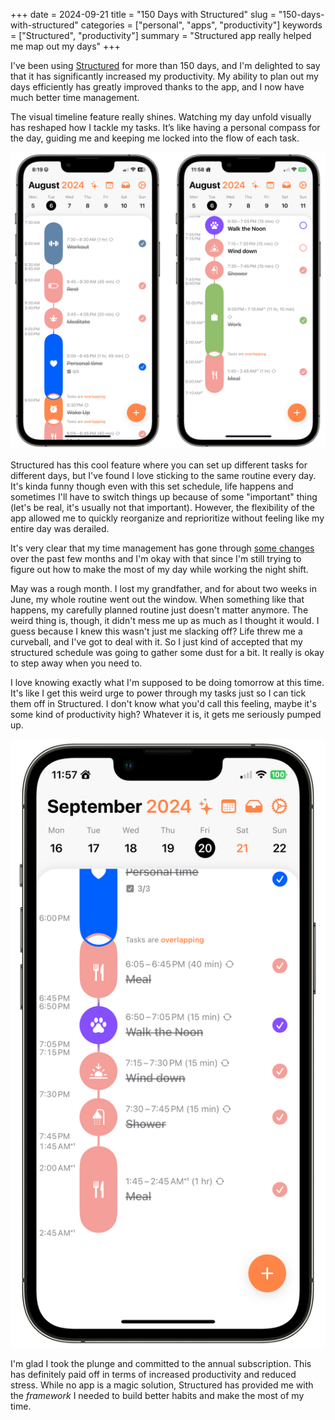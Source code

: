 +++
date = 2024-09-21
title = "150 Days with Structured"
slug = "150-days-with-structured"
categories = ["personal", "apps", "productivity"]
keywords = ["Structured", "productivity"]
summary = "Structured app really helped me map out my days"
+++

I've been using [Structured](https://structured.app/?ref=krabf.com) for more than 150 days, and I'm delighted to say that it has significantly increased my productivity. My ability to plan out my days efficiently has greatly improved thanks to the app, and I now have much better time management.

The visual timeline feature really shines. Watching my day unfold visually has reshaped how I tackle my tasks. It’s like having a personal compass for the day, guiding me and keeping me locked into the flow of each task.

![Structured August Setup](structured-august2024.png "Structured August Setup")

Structured has this cool feature where you can set up different tasks for different days, but I've found I love sticking to the same routine every day. It's kinda funny though even with this set schedule, life happens and sometimes I'll have to switch things up because of some "important" thing (let's be real, it's usually not that important). However, the flexibility of the app allowed me to quickly reorganize and reprioritize without feeling like my entire day was derailed.

It's very clear that my time management has gone through [some changes](https://krabf.com/structured/) over the past few months and I'm okay with that since I'm still trying to figure out how to make the most of my day while working the night shift.

May was a rough month. I lost my grandfather, and for about two weeks in June, my whole routine went out the window. When something like that happens, my carefully planned routine just doesn't matter anymore. The weird thing is, though, it didn't mess me up as much as I thought it would. I guess because I knew this wasn't just me slacking off? Life threw me a curveball, and I've got to deal with it. So I just kind of accepted that my structured schedule was going to gather some dust for a bit. It really is okay to step away when you need to.

I love knowing exactly what I'm supposed to be doing tomorrow at this time. It's like I get this weird urge to power through my tasks just so I can tick them off in Structured. I don't know what you'd call this feeling, maybe it's some kind of productivity high? Whatever it is, it gets me seriously pumped up.

![Structured September Setup](structured-september2024.png "Structured September Setup")

I'm glad I took the plunge and committed to the annual subscription. This has definitely paid off in terms of increased productivity and reduced stress. While no app is a magic solution, Structured has provided me with the *framework* I needed to build better habits and make the most of my time.